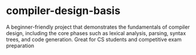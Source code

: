 # compiler-design-basis
A beginner-friendly project that demonstrates the fundamentals of compiler design, including the core phases such as lexical analysis, parsing, syntax trees, and code generation. Great for CS students and competitive exam preparation

